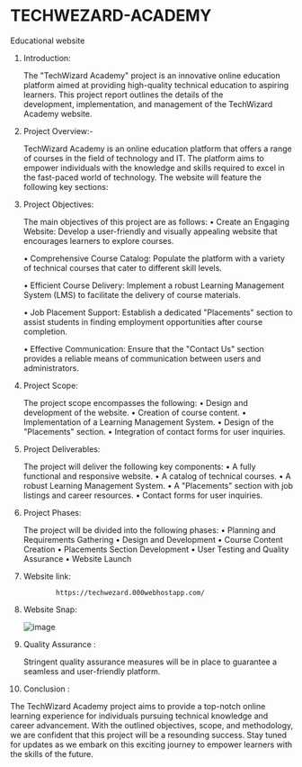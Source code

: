 # TECHWEZARD-ACADEMY
Educational website

1. Introduction:

   The "TechWizard Academy" project is an innovative online education platform aimed at providing high-quality technical education to aspiring learners. This project report outlines the details of the       
   development, implementation, and management of the TechWizard Academy website.

3. Project Overview:-
   
   TechWizard Academy is an online education platform that offers a range of courses in the field of technology and IT. The platform aims to empower individuals with the knowledge and skills required to excel in    the fast-paced world of technology. The website will feature the following key sections:

3. Project Objectives:
   
   The main objectives of this project are as follows:
   •	Create an Engaging Website: Develop a user-friendly and visually appealing website that encourages learners to explore courses.
   
   •	Comprehensive Course Catalog: Populate the platform with a variety of technical courses that cater to different skill levels.
   
   •	Efficient Course Delivery: Implement a robust Learning Management System (LMS) to facilitate the delivery of course materials.

   •	Job Placement Support: Establish a dedicated "Placements" section to assist students in finding employment opportunities after course completion.
   
   •	Effective Communication: Ensure that the "Contact Us" section provides a reliable means of communication between users and administrators.

4. Project Scope:
   
   The project scope encompasses the following:
   •	Design and development of the website.
   •	Creation of course content.
   •	Implementation of a Learning Management System.
   •	Design of the "Placements" section.
   •	Integration of contact forms for user inquiries.

5. Project Deliverables:
   
   The project will deliver the following key components:
   •	A fully functional and responsive website.
   •	A catalog of technical courses.
   •	A robust Learning Management System.
   •	A "Placements" section with job listings and career resources.
   •	Contact forms for user inquiries.

6. Project Phases:
   
   The project will be divided into the following phases:
   •	Planning and Requirements Gathering
   •	Design and Development
   •	Course Content Creation
   •	Placements Section Development
   •	User Testing and Quality Assurance
   •	Website Launch

7. Website link:
   
               https://techwezard.000webhostapp.com/
   
8. Website Snap: 
    
   ![image](https://github.com/Ayushi-Panda/TECHWEZARD-ACADEMY/assets/149755508/d688b9a4-79b4-426b-ab06-7ef38eff04a5)

9. Quality Assurance :
   
   Stringent quality assurance measures will be in place to guarantee a seamless and user-friendly platform.

10. Conclusion :

   The TechWizard Academy project aims to provide a top-notch online learning experience for individuals pursuing technical knowledge and career advancement. With the outlined objectives, scope, and methodology,    we are confident that this project will be a resounding success. Stay tuned for updates as we embark on this exciting journey to empower learners with the skills of the future. 
